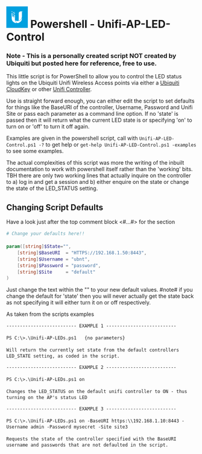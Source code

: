 # ![Unifi Logo][MyUnifiLogo] Powershell - Unifi-AP-LED-Control

### Note - This is a personally created script NOT created by Ubiquiti but posted here for reference, free to use.

This little script is for PowerShell to allow you to control the LED status lights on the Ubiquiti Unifi Wireless Access points via either a [Ubiquiti CloudKey](https://www.ui.com/unifi/unifi-cloud-key/) or other [Unifi Controller](https://www.ui.com/software/).

Use is straight forward enough, you can either edit the script to set defaults for things like the BaseURI of the controller, Username, Password and Unifi Site or pass each parameter as a command line option. If no 'state' is passed then it will return what the current LED state is or specifying 'on' to turn on or 'off' to turn it off again.

Examples are given in the powershell script, call with `Unifi-AP-LED-Control.ps1 -?` to get help or `get-help Unifi-AP-LED-Control.ps1 -examples` to see some examples.


The actual complexities of this script was more the writing of the inbuilt documentation to work with powershell itself rather than the 'working' bits. TBH there are only two working lines that actually inquire on the controller to a) log in and get a session and b) either enquire on the state or change the state of the LED_STATUS setting.

## Changing Script Defaults
Have a look just after the top comment block <#...#> for the section

```PowerShell
# Change your defaults here!!

param([string]$State="",
    [string]$BaseURI  = "HTTPS://192.168.1.50:8443",
    [string]$Username = "ubnt",
    [string]$Password = "password",
    [string]$Site     = "default"
)
```

Just change the text within the "" to your new default values. #note# if you change the default for 'state' then you will never actually get the state back as not specifying it will either turn it on or off respectively.

As taken from the scripts examples

```
-------------------------- EXAMPLE 1 --------------------------

PS C:\>.\Unifi-AP-LEDs.ps1   {no parameters}

Will return the currently set state from the default controllers LED_STATE setting, as coded in the script.

```


```
-------------------------- EXAMPLE 2 --------------------------

PS C:\>.\Unifi-AP-LEDs.ps1 on

Changes the LED_STATUS on the default unifi controller to ON - thus turning on the AP's status LED

```

```
-------------------------- EXAMPLE 3 --------------------------

PS C:\>.\Unifi-AP-LEDs.ps1 on -BaseURI https:\\192.168.1.10:8443 -Username admin -Password mysecret -Site site3

Requests the state of the controller specified with the BaseURI username and passwords that are not defaulted in the script.

```



[MyUnifiLogo]: images/UBNTLogo.png